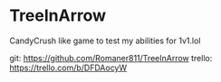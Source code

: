 # TreeInArrow

CandyCrush like game to test my abilities for 1v1.lol

git:
https://github.com/Romaner811/TreeInArrow
trello:
https://trello.com/b/DFDAocyW
